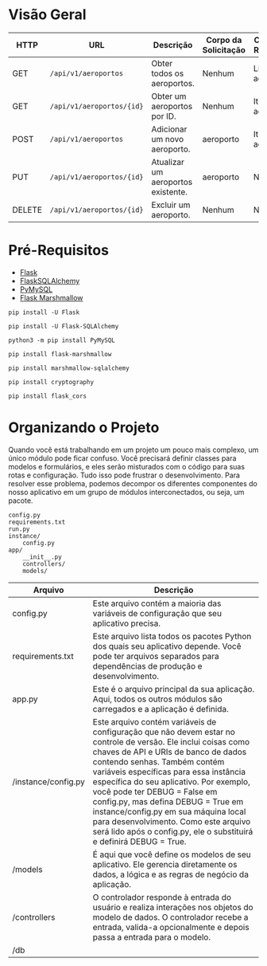 # Visão Geral

| HTTP | URL                     | Descrição | Corpo da Solicitação | Corpo da Resposta |
| --- |-------------------------| --- | --- | --- |
| GET | `/api/v1/aeroportos`    | Obter todos os aeroportos. | Nenhum | Lista de aeroporto |
| GET | `/api/v1/aeroportos/{id}` | Obter um aeroportos por ID. | Nenhum | Item de aeroporto |
| POST | `/api/v1/aeroportos`      | Adicionar um novo aeroporto. | aeroporto | Item de aeroporto |
| PUT | `/api/v1/aeroportos/{id}` | Atualizar um aeroportos existente. | aeroporto | Nenhum |
| DELETE | `/api/v1/aeroportos/{id}` | Excluir um aeroporto. | Nenhum | Nenhum |

# Pré-Requisitos

- [Flask](https://flask.palletsprojects.com/en/2.1.x/)
- [FlaskSQLAlchemy](https://flask-sqlalchemy.palletsprojects.com/en/2.x/)
- [PyMySQL](https://pypi.org/project/PyMySQL/)
- [Flask Marshmallow](https://flask-marshmallow.readthedocs.io/en/latest/)

```
pip install -U Flask

pip install -U Flask-SQLAlchemy

python3 -m pip install PyMySQL

pip install flask-marshmallow

pip install marshmallow-sqlalchemy

pip install cryptography

pip install flask_cors
```

# Organizando o Projeto

Quando você está trabalhando em um projeto um pouco mais complexo, um único módulo pode ficar confuso. Você precisará definir classes para modelos e formulários, e eles serão misturados com o código para suas rotas e configuração. Tudo isso pode frustrar o desenvolvimento. Para resolver esse problema, podemos decompor os diferentes componentes do nosso aplicativo em um grupo de módulos interconectados, ou seja, um pacote.

```
config.py
requirements.txt
run.py
instance/
    config.py
app/
    __init__.py
    controllers/
    models/
```

| Arquivo | Descrição |
| --- | --- |
| config.py | Este arquivo contém a maioria das variáveis de configuração que seu aplicativo precisa. |
| requirements.txt | Este arquivo lista todos os pacotes Python dos quais seu aplicativo depende. Você pode ter arquivos separados para dependências de produção e desenvolvimento. |
| app.py | Este é o arquivo principal da sua aplicação. Aqui, todos os outros módulos são carregados e a aplicação é definida. |
| /instance/config.py | Este arquivo contém variáveis de configuração que não devem estar no controle de versão. Ele inclui coisas como chaves de API e URIs de banco de dados contendo senhas. Também contém variáveis específicas para essa instância específica do seu aplicativo. Por exemplo, você pode ter DEBUG = False em config.py, mas defina DEBUG = True em instance/config.py em sua máquina local para desenvolvimento. Como este arquivo será lido após o config.py, ele o substituirá e definirá DEBUG = True. |
| /models | É aqui que você define os modelos de seu aplicativo. Ele gerencia diretamente os dados, a lógica e as regras de negócio da aplicação. |
| /controllers | O controlador responde à entrada do usuário e realiza interações nos objetos do modelo de dados. O controlador recebe a entrada, valida-a opcionalmente e depois passa a entrada para o modelo. |
| /db |  |

